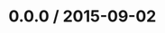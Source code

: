 <!--mdast setext-->

<!--lint disable no-multiple-toplevel-headings-->

0.0.0 / 2015-09-02
==================
